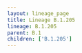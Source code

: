 ```yaml
---
layout: lineage_page
title: Lineage B.1.205
lineage: B.1.205
parent: B.1
children: ['B.1.205']
---
```

